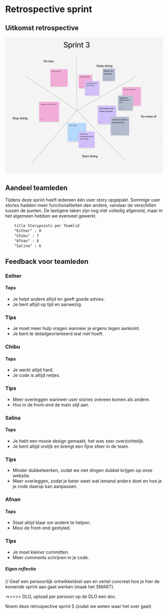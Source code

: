 # Retrospective sprint

## Uitkomst retrospective

![Semester3RetroSpective.png](Photo%27s/Semester3RetroSpective.png)

## Aandeel teamleden

Tijdens deze sprint heeft iedereen één user story opgepakt. 
Sommige user stories hadden meer functionaliteiten dan andere, vandaar de verschillen tussen de punten. 
De lastigere taken zijn nog niet volledig afgerond, 
maar in het algemeen hebben we evenveel gewerkt.
```mermaid
    title Storypoints per Teamlid   
    "Esther" : 8
    "Chibu" : 7
    "Afnan" : 6
    "Salina" : 6
```

## Feedback voor teamleden

### Esther

#### Tops

- Je helpt andere altijd en geeft goede advies.
- Je bent altijd op tijd en aanwezig.

### Tips

- Je moet meer hulp vragen wanneer je ergens tegen aankomt.
- Je bent te detailgeorienteerd wat niet hoeft.

### Chibu

#### Tops

- Je werkt altijd hard.
- Je code is altijd netjes.


### Tips

- Meer overleggen wanneer user stories overeen komen als andere.
- Hou in de front-end de main stijl aan.

### Salina

#### Tops

- Je hebt een mooie design gemaakt, het was zeer overzichtelijk.
- Je bent altijd vrolijk en brengt een fijne sfeer in de team.

### Tips

- Minder dubbelwerken, zodat we niet dingen dubbel krijgen op onze website.
- Meer overleggen, zodat je beter weet wat iemand anders doet en hoe je je code daarop kan aanpassen.

### Afnan

#### Tops

- Staat altijd klaar om andere te helpen.
- Mooi de front-end gestyled.

### Tips

- Je moet kleiner committen.
- Meer comments schrijven in je code.



##### Eigen reflectie

// Geef een persoonlijk ontwikkeldoel aan en vertel concreet hoe je hier de komende sprint aan gaat werken (maak het SMART).


->>>>> DLO, upload per persoon op de DLO een doc.

Noem deze retrospective sprint 5 (zodat we weten waar het over gaat)
